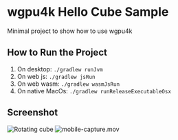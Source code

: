 # wgpu4k Hello Cube Sample

Minimal project to show how to use wgpu4k 

## How to Run the Project

1. On desktop: `./gradlew runJvm`
2. On web js: `./gradlew jsRun`
3. On web wasm: `./gradlew wasmJsRun`
4. On native MacOs: `./gradlew runReleaseExecutableOsx`

## Screenshot
![Rotating cube](https://github.com/wgpu4k/hello-cube/blob/main/catpure.gif?raw=true)
![mobile-capture.mov](https://github.com/ygdrasil-io/wgpu4k-hello-cube/raw/feature/upgrade-to-preview3/mobile-capture.gif)